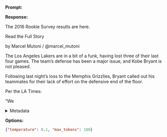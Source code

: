 **Prompt:**


**Response:**

The 2016 Rookie Survey results are here.

Read the Full Story

by Marcel Mutoni / @marcel_mutoni

The Los Angeles Lakers are in a bit of a funk, having lost three of their last four games. The team’s defense has been a major issue, and Kobe Bryant is not pleased.

Following last night’s loss to the Memphis Grizzlies, Bryant called out his teammates for their lack of effort on the defensive end of the floor.

Per the LA Times:

“We

<details><summary>Metadata</summary>

- Duration: 2287 ms
- Datetime: 2023-11-24T13:22:24.999918
- Model: gpt-3.5-turbo-instruct

</details>

**Options:**
```json
{"temperature": 0.1, "max_tokens": 100}
```

